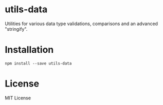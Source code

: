 # utils-data
Utilities for various data type validations, comparisons and an advanced "stringify".

# Installation
```
npm install --save utils-data
```

# License
MIT License

